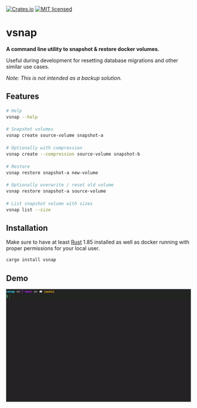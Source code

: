 [![Crates.io][crates-badge]][crates-url]
[![MIT licensed][mit-badge]][mit-url]

[crates-badge]: https://img.shields.io/crates/v/vsnap.svg
[crates-url]: https://crates.io/crates/vsnap
[mit-badge]: https://img.shields.io/badge/license-MIT-blue.svg
[mit-url]: https://github.com/tokio-rs/tokio/blob/master/LICENSE

# vsnap

**A command line utility to snapshot & restore docker volumes.**

Useful during development for resetting database migrations and other similar use cases.

*Note: This is not intended as a backup solution.*

## Features

```sh
# Help
vsnap --help

# Snapshot volumes
vsnap create source-volume snapshot-a

# Optionally with compression
vsnap create --compression source-volume snapshot-b

# Restore
vsnap restore snapshot-a new-volume

# Optionally overwrite / reset old volume
vsnap restore snapshot-a source-volume

# List snapshot volume with sizes
vsnap list --size
```

## Installation

Make sure to have at least [Rust](https://www.rust-lang.org/learn/get-started) 1.85 installed as 
well as docker running with proper permissions for your local user.

```sh
cargo install vsnap
```

## Demo

![demo](./demo.gif)

